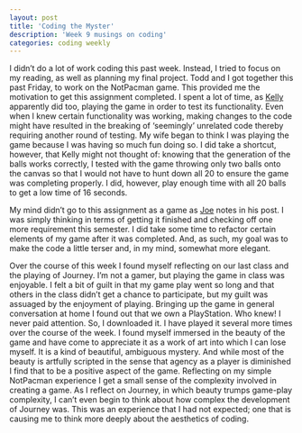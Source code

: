 ```yaml
---
layout: post
title: 'Coding the Myster'
description: 'Week 9 musings on coding'
categories: coding weekly
---
```


I didn’t do a lot of work coding this past week.  Instead, I tried to focus on my reading, as well as planning my final project.  Todd and I got together this past Friday, to work on the NotPacman game.  This provided me the motivation to get this assignment completed.  I spent a lot of time, as [Kelly]( http://kellypolasek.github.io/blog/2016-03-23/Coding-Blog.html) apparently did too, playing the game in order to test its functionality.  Even when I knew certain functionality was working, making changes to the code might have resulted in the breaking of ‘seemingly’ unrelated code thereby requiring another round of testing.  My wife began to think I was playing the game because I was having so much fun doing so.  I did take a shortcut, however, that Kelly might not thought of: knowing that the generation of the balls works correctly, I tested with the game throwing only two balls onto the canvas so that I would not have to hunt down all 20 to ensure the game was completing properly.  I did, however, play enough time with all 20 balls to get a low time of 16 seconds.

My mind didn’t go to this assignment as a game as [Joe](http://joetorok.github.io/blog/2016-03-23/coding-reprieve.html) notes in his post.  I was simply thinking in terms of getting it finished and checking off one more requirement this semester.  I did take some time to refactor certain elements of my game after it was completed.  And, as such, my goal was to make the code a little terser and, in my mind, somewhat more elegant.  

Over the course of this week I found myself reflecting on our last class and the playing of Journey.  I’m not a gamer, but playing the game in class was enjoyable.  I felt a bit of guilt in that my game play went so long and that others in the class didn’t get a chance to participate, but my guilt was assuaged by the enjoyment of playing.  Bringing up the game in general conversation at home I found out that we own a PlayStation.  Who knew!  I never paid attention.  So, I downloaded it.  I have played it several more times over the course of the week.  I found myself immersed in the beauty of the game and have come to appreciate it as a work of art into which I can lose myself.  It is a kind of beautiful, ambiguous mystery.  And while most of the beauty is artfully scripted in the sense that agency as a player is diminished I find that to be a positive aspect of the game.  Reflecting on my simple NotPacman experience I get a small sense of the complexity involved in creating a game.  As I reflect on Journey, in which beauty trumps game-play complexity, I can’t even begin to think about how complex the development of Journey was.  This was an experience that I had not expected; one that is causing me to think more deeply about the aesthetics of coding.
